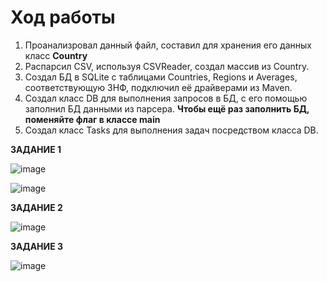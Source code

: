 # Ход работы
1. Проанализровал данный файл, составил для хранения его данных класс **Country**
2. Распарсил CSV, используя CSVReader, создал массив из Country.
3. Создал БД в SQLite с таблицами Countries, Regions и Averages, соответствующую 3НФ, подключил её драйверами из Maven.
4. Создал класс DB для выполнения запросов в БД, с его помощью заполнил БД данными из парсера.
**Чтобы ещё раз заполнить БД, поменяйте флаг в классе main**
5. Создал класс Tasks для выполнения задач посредством класса DB.


**ЗАДАНИЕ 1**

![image](https://user-images.githubusercontent.com/72685173/147277552-cc012dba-114e-409b-a0ce-d1e69983b3fa.png)


![image](https://user-images.githubusercontent.com/72685173/147277604-4c6619bb-5053-4ac8-9075-3e2a17559bf1.png)


**ЗАДАНИЕ 2**

![image](https://user-images.githubusercontent.com/72685173/147277630-3915a33e-f72b-42ef-ab82-6c9de46c1d03.png)




**ЗАДАНИЕ 3**


![image](https://user-images.githubusercontent.com/72685173/147277640-d98ffec1-34e9-4a84-9b0b-0f46a4f75d7c.png)
